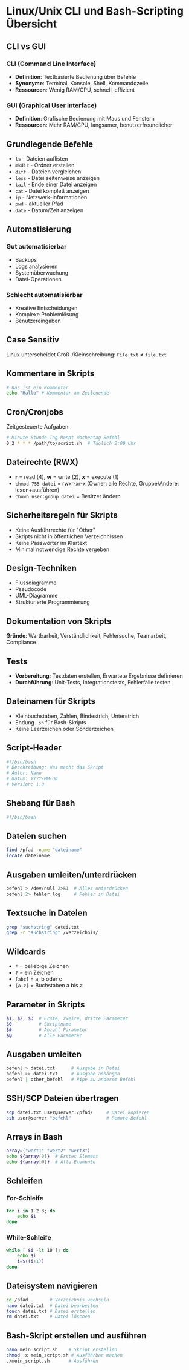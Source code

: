 # Linux/Unix CLI und Bash-Scripting Übersicht

## CLI vs GUI

### CLI (Command Line Interface)
- **Definition**: Textbasierte Bedienung über Befehle
- **Synonyme**: Terminal, Konsole, Shell, Kommandozeile
- **Ressourcen**: Wenig RAM/CPU, schnell, effizient

### GUI (Graphical User Interface)
- **Definition**: Grafische Bedienung mit Maus und Fenstern
- **Ressourcen**: Mehr RAM/CPU, langsamer, benutzerfreundlicher

## Grundlegende Befehle

- `ls` - Dateien auflisten
- `mkdir` - Ordner erstellen
- `diff` - Dateien vergleichen
- `less` - Datei seitenweise anzeigen
- `tail` - Ende einer Datei anzeigen
- `cat` - Datei komplett anzeigen
- `ip` - Netzwerk-Informationen
- `pwd` - aktueller Pfad
- `date` - Datum/Zeit anzeigen

## Automatisierung

### Gut automatisierbar
- Backups
- Logs analysieren
- Systemüberwachung
- Datei-Operationen

### Schlecht automatisierbar
- Kreative Entscheidungen
- Komplexe Problemlösung
- Benutzereingaben

## Case Sensitiv
Linux unterscheidet Groß-/Kleinschreibung: `File.txt` ≠ `file.txt`

## Kommentare in Skripts

```bash
# Das ist ein Kommentar
echo "Hallo" # Kommentar am Zeilenende
```

## Cron/Cronjobs
Zeitgesteuerte Aufgaben:

```bash
# Minute Stunde Tag Monat Wochentag Befehl
0 2 * * * /path/to/script.sh  # Täglich 2:00 Uhr
```

## Dateirechte (RWX)

- **r** = read (4), **w** = write (2), **x** = execute (1)
- `chmod 755 datei` = rwxr-xr-x (Owner: alle Rechte, Gruppe/Andere: lesen+ausführen)
- `chown user:group datei` = Besitzer ändern

## Sicherheitsregeln für Skripts

- Keine Ausführrechte für "Other"
- Skripts nicht in öffentlichen Verzeichnissen
- Keine Passwörter im Klartext
- Minimal notwendige Rechte vergeben

## Design-Techniken

- Flussdiagramme
- Pseudocode
- UML-Diagramme
- Strukturierte Programmierung

## Dokumentation von Skripts

**Gründe**: Wartbarkeit, Verständlichkeit, Fehlersuche, Teamarbeit, Compliance

## Tests

- **Vorbereitung**: Testdaten erstellen, Erwartete Ergebnisse definieren
- **Durchführung**: Unit-Tests, Integrationstests, Fehlerfälle testen

## Dateinamen für Skripts

- Kleinbuchstaben, Zahlen, Bindestrich, Unterstrich
- Endung `.sh` für Bash-Skripts
- Keine Leerzeichen oder Sonderzeichen

## Script-Header

```bash
#!/bin/bash
# Beschreibung: Was macht das Skript
# Autor: Name
# Datum: YYYY-MM-DD
# Version: 1.0
```

## Shebang für Bash

```bash
#!/bin/bash
```

## Dateien suchen

```bash
find /pfad -name "dateiname"
locate dateiname
```

## Ausgaben umleiten/unterdrücken

```bash
befehl > /dev/null 2>&1  # Alles unterdrücken
befehl 2> fehler.log     # Fehler in Datei
```

## Textsuche in Dateien

```bash
grep "suchstring" datei.txt
grep -r "suchstring" /verzeichnis/
```

## Wildcards

- `*` = beliebige Zeichen
- `?` = ein Zeichen
- `[abc]` = a, b oder c
- `[a-z]` = Buchstaben a bis z

## Parameter in Skripts

```bash
$1, $2, $3  # Erste, zweite, dritte Parameter
$0          # Skriptname
$#          # Anzahl Parameter
$@          # Alle Parameter
```

## Ausgaben umleiten

```bash
befehl > datei.txt      # Ausgabe in Datei
befehl >> datei.txt     # Ausgabe anhängen
befehl | other_befehl   # Pipe zu anderem Befehl
```

## SSH/SCP Dateien übertragen

```bash
scp datei.txt user@server:/pfad/     # Datei kopieren
ssh user@server "befehl"             # Remote-Befehl
```

## Arrays in Bash

```bash
array=("wert1" "wert2" "wert3")
echo ${array[0]}  # Erstes Element
echo ${array[@]}  # Alle Elemente
```

## Schleifen

### For-Schleife
```bash
for i in 1 2 3; do
    echo $i
done
```

### While-Schleife
```bash
while [ $i -lt 10 ]; do
    echo $i
    i=$((i+1))
done
```

## Dateisystem navigieren

```bash
cd /pfad        # Verzeichnis wechseln
nano datei.txt  # Datei bearbeiten
touch datei.txt # Datei erstellen
rm datei.txt    # Datei löschen
```

## Bash-Skript erstellen und ausführen

```bash
nano mein_script.sh    # Skript erstellen
chmod +x mein_script.sh # Ausführbar machen
./mein_script.sh       # Ausführen
```
